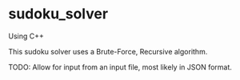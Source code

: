# sudoku_solver
Using C++

This sudoku solver uses a Brute-Force, Recursive algorithm.

TODO: Allow for input from an input file, most likely in JSON format.
